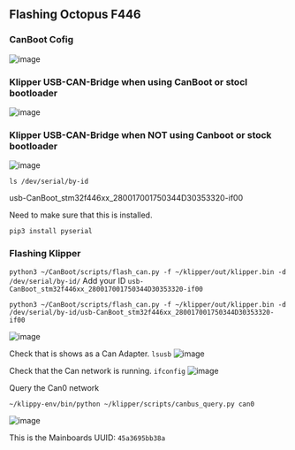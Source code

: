 ## Flashing Octopus F446

### CanBoot Cofig
![image](https://github.com/baz-snow-ss/Mercury-One-Zero-G/assets/99566898/a3b5ea41-a841-420e-b2f1-35a7c7dc24c2)


### Klipper USB-CAN-Bridge when using CanBoot or stocl bootloader
![image](https://github.com/baz-snow-ss/Mercury-One-Zero-G/assets/99566898/726a1208-e9cc-4515-aa16-ac9b64eb780f)

### Klipper USB-CAN-Bridge when NOT using Canboot or stock bootloader
![image](https://github.com/baz-snow-ss/Mercury-One-Zero-G/assets/99566898/f8443b90-5b5d-4475-ae52-45137c28cbd7)

```
ls /dev/serial/by-id
```
usb-CanBoot_stm32f446xx_280017001750344D30353320-if00

Need to make sure that this is installed.
```
pip3 install pyserial
```

### Flashing Klipper
`python3 ~/CanBoot/scripts/flash_can.py -f ~/klipper/out/klipper.bin -d /dev/serial/by-id/` Add your ID `usb-CanBoot_stm32f446xx_280017001750344D30353320-if00`
```
python3 ~/CanBoot/scripts/flash_can.py -f ~/klipper/out/klipper.bin -d /dev/serial/by-id/usb-CanBoot_stm32f446xx_280017001750344D30353320-if00
```
![image](https://github.com/baz-snow-ss/Mercury-One-Zero-G/assets/99566898/ab7dd49f-e168-4565-b927-42f7f8bc151a)


Check that is shows as a Can Adapter.
`lsusb`
![image](https://github.com/baz-snow-ss/Mercury-One-Zero-G/assets/99566898/0ca18a32-c340-45a8-86aa-528e38f2f0d6)


Check that the Can network is running.
`ifconfig`
![image](https://github.com/baz-snow-ss/Mercury-One-Zero-G/assets/99566898/7925f87e-d64b-436f-9778-30c2210b32ee)


Query the Can0 network
```
~/klippy-env/bin/python ~/klipper/scripts/canbus_query.py can0
```
![image](https://github.com/baz-snow-ss/Mercury-One-Zero-G/assets/99566898/bdd0e941-f57a-49e1-b3b7-47f0d665216a)

This is the Mainboards UUID: `45a3695bb38a`


